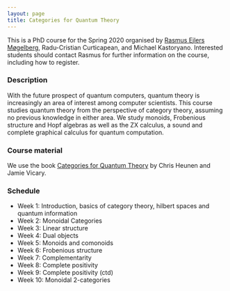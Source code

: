 ```yaml
---
layout: page
title: Categories for Quantum Theory
---
```

This is a PhD course for the Spring 2020 organised by [Rasmus Ejlers Møgelberg](http://www.itu.dk/people/mogel), Radu-Cristian Curticapean, and Michael Kastoryano. Interested students should contact Rasmus for further information on the course, including how to register.

### Description

With the future prospect of quantum computers, quantum theory is increasingly an area of interest among computer scientists. This course studies quantum theory from the perspective of category theory, assuming no previous knowledge in either area. We study monoids, Frobenious structure and Hopf algebras as well as the ZX calculus, a sound and complete graphical calculus for quantum computation.

### Course material

We use the book [Categories for Quantum Theory](https://global.oup.com/academic/product/categories-for-quantum-theory-9780198739616?cc=dk&lang=en&) by Chris Heunen and Jamie Vicary.

### Schedule

- Week 1: Introduction, basics of category theory, hilbert spaces and quantum information
- Week 2: Monoidal Categories
- Week 3: Linear structure
- Week 4: Dual objects
- Week 5: Monoids and comonoids
- Week 6: Frobenious structure
- Week 7: Complementarity
- Week 8: Complete positivity
- Week 9: Complete positivity (ctd)
- Week 10: Monoidal 2-categories
